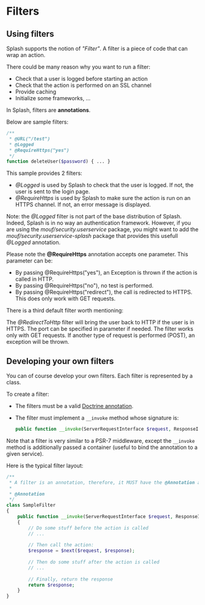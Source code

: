 Filters
=======

Using filters
-------------

Splash supports the notion of _"Filter"_. A filter is a piece of code that can wrap an action.

There could be many reason why you want to run a filter:

 - Check that a user is logged before starting an action
 - Check that the action is performed on an SSL channel
 - Provide caching
 - Initialize some frameworks, ...

In Splash, filters are **annotations**.

Below are sample filters:

```php
/**
 * @URL("/test")
 * @Logged
 * @RequireHttps("yes")
 */
function deleteUser($password) { ... }
```

This sample provides 2 filters:

 - *@Logged* is used by Splash to check that the user is logged. If not, the user is sent to the login page.
 - *@RequireHttps* is used by Splash to make sure the action is run on an HTTPS channel. If not, an error message is displayed.

Note: the *@Logged* filter is not part of the base distribution of Splash. Indeed, Splash is in no way an authentication framework.
However, if you are using the _mouf/security.userservice_ package, you might want to add the _mouf/security.userservice-splash_ package
that provides this usefull *@Logged* annotation.

Please note the <b>@RequireHttps</b> annotation accepts one parameter. This parameter can be:

- By passing @RequireHttps("yes"), an Exception is thrown if the action is called in HTTP.
- By passing @RequireHttps("no"), no test is performed.
- By passing @RequireHttps("redirect"), the call is redirected to HTTPS. This does only work with GET requests.


There is a third default filter worth mentioning:

The *@RedirectToHttp* filter will bring the user back to HTTP if the user is in HTTPS. The port can be specified in parameter if needed. The filter
works only with GET requests. If another type of request is performed (POST), an exception will be thrown.

Developing your own filters
---------------------------

You can of course develop your own filters.
Each filter is represented by a class.

To create a filter:

 - The filters must be a valid [Doctrine annotation](http://doctrine-orm.readthedocs.io/projects/doctrine-common/en/latest/reference/annotations.html).
 - The filter must implement a `__invoke` method whose signature is:
 
    ```php
    public function __invoke(ServerRequestInterface $request, ResponseInterface $response, callable $next, ContainerInterface $container);
    ```

Note that a filter is very similar to a PSR-7 middleware, except the `__invoke` method is additionally passed a container (useful to bind the annotation to a given service).

Here is the typical filter layout:

```php
/**
 * A filter is an annotation, therefore, it MUST have the @Annotation annotation.
 *
 * @Annotation
 */
class SampleFilter
{
    public function __invoke(ServerRequestInterface $request, ResponseInterface $response, callable $next, ContainerInterface $container)
    {
        // Do some stuff before the action is called
        // ...
        
        // Then call the action:
        $response = $next($request, $response);
        
        // Then do some stuff after the action is called
        // ...
        
        // Finally, return the response
        return $response;
    }
}
```
